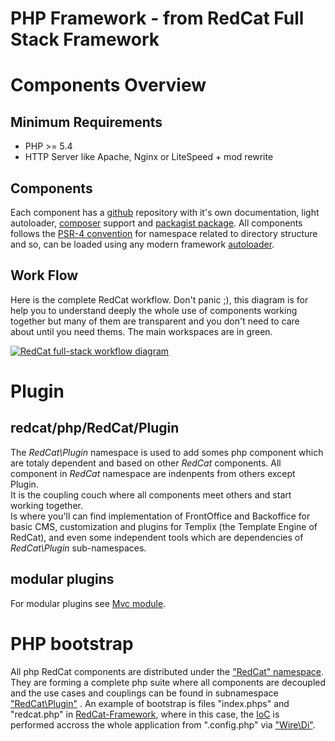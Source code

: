 # PHP Framework - from RedCat Full Stack Framework

Components Overview
===================

Minimum Requirements
--------------------

- PHP >= 5.4
- HTTP Server like Apache, Nginx or LiteSpeed + mod rewrite

Components
----------

 Each component has a [github](https://github.com/redcatphp/) repository with it's own documentation, light autoloader, [composer](https://getcomposer.org) support and [packagist package](https://packagist.org/packages/redcatphp/). All components follows the [PSR-4 convention](http://www.php-fig.org/psr/psr-4/) for namespace related to directory structure and so, can be loaded using any modern framework [autoloader](http://redcatphp.com/autoload).

Work Flow
---------

 Here is the complete RedCat workflow. Don't panic ;), this diagram is for help you to understand deeply the whole use of components working together but many of them are transparent and you don't need to care about until you need thems. The main workspaces are in green.

 [ ![RedCat full-stack workflow diagram](http://redcatphp.com/img/redcat-workflow-diagram.png)](img/redcat-workflow-diagram.png)


 Plugin
=======

redcat/php/RedCat/Plugin
-----------------------

 The *RedCat\\Plugin* namespace is used to add somes php component which are totaly dependent and based on other *RedCat* components. All component in *RedCat* namespace are indenpents from others except Plugin.   
It is the coupling couch where all components meet others and start working together.   
Is where you'll can find implementation of FrontOffice and Backoffice for basic CMS, customization and plugins for Templix (the Template Engine of RedCat), and even some independent tools which are dependencies of *RedCat\\Plugin* sub-namespaces.

modular plugins
---------------

 For modular plugins see [Mvc module](http://redcatphp.com/mvc#module).


PHP bootstrap
==============================

 All php RedCat components are distributed under the ["RedCat" namespace](https://github.com/redcatphp/php-components). They are forming a complete php suite where all components are decoupled and the use cases and couplings can be found in subnamespace ["RedCat\\Plugin"](http://redcatphp.com/plugins) .
 An example of bootstrap is files "index.phps" and "redcat.php" in [RedCat-Framework](https://github.com/redcatphp/redcat/), where in this case, the [IoC](https://en.wikipedia.org/wiki/Inversion_of_control) is performed accross the whole application from ".config.php" via ["Wire\\Di"](http://redcatphp.com/wire-dependency-injection).
